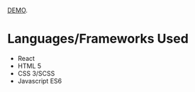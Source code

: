 [DEMO](https://helexi.github.io/beers-app-test/).

<h1>Languages/Frameworks Used</h1>
<ul>
  <li>React</li>
  <li>HTML 5</li>
  <li>CSS 3/SCSS</li>
  <li>Javascript ES6</li>
</ul>
